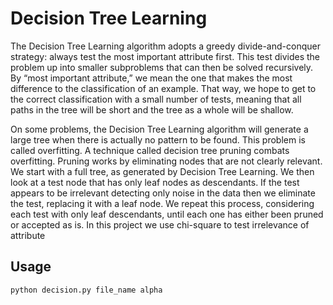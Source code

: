 # Decision Tree Learning
The Decision Tree Learning algorithm adopts a greedy divide-and-conquer strategy: always test the most important attribute first. This test divides the problem up into smaller subproblems that can then be solved recursively. By “most important attribute,” we mean the one that makes the most difference to the classification of an example. That way, we hope to get to the correct classification with a small number of tests, meaning that all paths in the tree will be short and the tree as a whole will be shallow.

On some problems, the Decision Tree Learning algorithm will generate a large tree when there is actually no pattern to be found. This problem is called overfitting. A technique called decision tree pruning combats overfitting. Pruning works by eliminating nodes that are not clearly relevant. We start with a full tree, as generated by Decision Tree Learning. We then look at a test node that has only leaf nodes as descendants. If the test appears to be irrelevant detecting only noise in the data then we eliminate the test, replacing it with a leaf node. We repeat this process, considering each test with only leaf descendants, until each one has either been pruned or accepted as is. In this project we use chi-square to test irrelevance of attribute

## Usage
`python decision.py file_name alpha`
